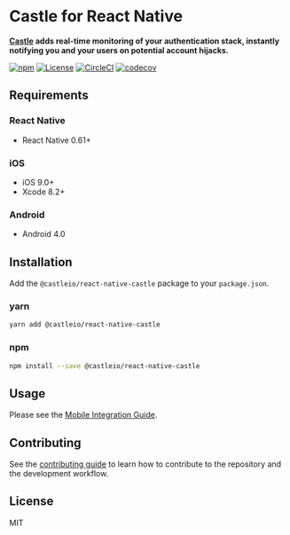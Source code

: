 # Castle for React Native

**[Castle](https://castle.io) adds real-time monitoring of your authentication stack, instantly notifying you and your users on potential account hijacks.**

[![npm](https://img.shields.io/npm/v/@castleio/react-native-castle)](https://www.npmjs.com/package/@castleio/react-native-castle)
[![License](https://img.shields.io/npm/l/@castleio/react-native-castle)](https://www.npmjs.com/package/@castleio/react-native-castle)
[![CircleCI](https://img.shields.io/circleci/build/github/castle/castle-react-native/master?token=5e33890a81d6ff15736b559ad252a3b6ab6db9b2)](https://circleci.com/gh/castle/castle-react-native)
[![codecov](https://codecov.io/gh/castle/castle-react-native/branch/master/graph/badge.svg)](https://codecov.io/gh/castle/castle-react-native)

## Requirements

### React Native
 - React Native 0.61+

### iOS
 - iOS 9.0+
 - Xcode 8.2+

### Android
 - Android 4.0

## Installation

Add the `@castleio/react-native-castle` package to your `package.json`.

### yarn

```bash
yarn add @castleio/react-native-castle
```

### npm

```bash
npm install --save @castleio/react-native-castle
```

## Usage

Please see the [Mobile Integration Guide](https://docs.castle.io).

## Contributing

See the [contributing guide](CONTRIBUTING.md) to learn how to contribute to the repository and the development workflow.

## License

MIT
